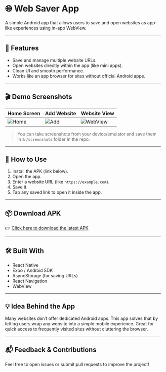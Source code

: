 # 🌐 Web Saver App

A simple Android app that allows users to save and open websites as app-like experiences using in-app WebView.

---

## 📱 Features

- Save and manage multiple website URLs.
- Open websites directly within the app (like mini apps).
- Clean UI and smooth performance.
- Works like an app browser for sites without official Android apps.

---

## 🎬 Demo Screenshots

| Home Screen | Add Website | Website View |
|-------------|-------------|--------------|
| ![Home](screenshots/home.png) | ![Add](screenshots/add_website.png) | ![WebView](screenshots/webview.png) |

> You can take screenshots from your device/emulator and save them in a `/screenshots` folder in the repo.

---

## 🚀 How to Use

1. Install the APK (link below).
2. Open the app.
3. Enter a website URL (like `https://example.com`).
4. Save it.
5. Tap any saved link to open it inside the app.

---

## 📦 Download APK

👉 [Click here to download the latest APK]([https://expo.dev/artifacts/eas/pVdNd2yG4qc2WT4qYjeGV8.apk])

---

## 🛠 Built With

- React Native
- Expo / Android SDK
- AsyncStorage (for saving URLs)
- React Navigation
- WebView

---

## 💡 Idea Behind the App

Many websites don’t offer dedicated Android apps. This app solves that by letting users wrap any website into a simple mobile experience. Great for quick access to frequently visited sites without cluttering the browser.

---

## 📬 Feedback & Contributions

Feel free to open issues or submit pull requests to improve the project!

